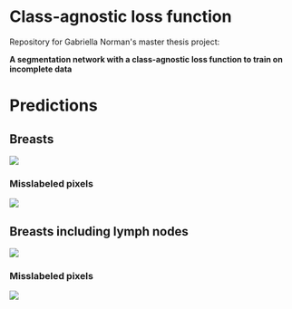 # Class-agnostic loss function
Repository for Gabriella Norman's master thesis project: 

**A segmentation network with a class-agnostic loss function to train on incomplete data**

# Predictions 

## Breasts

![](https://github.com/jebriella/Class-agnostic-loss-function/blob/master/Predictions/breast.gif)

### Misslabeled pixels

![](https://github.com/jebriella/Class-agnostic-loss-function/blob/master/Predictions/breast_error.gif)

## Breasts including lymph nodes

![](https://github.com/jebriella/Class-agnostic-loss-function/blob/master/Predictions/breast_ax.gif)

### Misslabeled pixels

![](https://github.com/jebriella/Class-agnostic-loss-function/blob/master/Predictions/breast_ax_error.gif)
